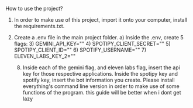 How to use the project?

1)  In order to make use of this project, import it onto your computer, install the requirements.txt.
2) Create a .env file in the main project folder.
  a) Inside the .env, create 5 flags:
   3) GEMINI_API_KEY=""
   4) SPOTIPY_CLIENT_SECRET=""
   5) SPOTIPY_CLIENT_ID=""
   6) SPOTIFY_USERNAME=""
   7) ELEVEN_LABS_KEY_2=""

   8) Inside each of the gemini flag, and eleven labs flag, insert the api key for those respective applications. Inside the spotipy key and spotify key, insert the bot information you create.
Please install everything's command line version in order to make use of some functions of the program.
this guide will be better when i dont get lazy
